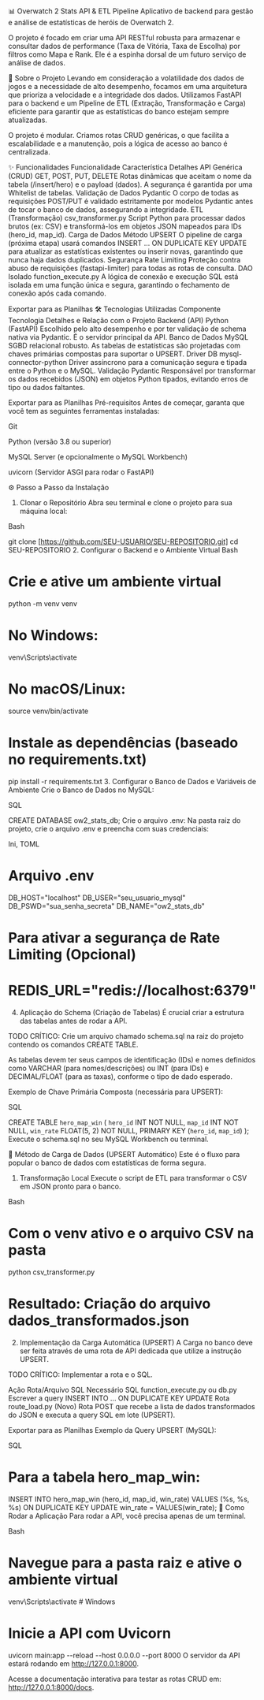 📊 Overwatch 2 Stats API & ETL Pipeline
Aplicativo de backend para gestão e análise de estatísticas de heróis de Overwatch 2.

O projeto é focado em criar uma API RESTful robusta para armazenar e consultar dados de performance (Taxa de Vitória, Taxa de Escolha) por filtros como Mapa e Rank. Ele é a espinha dorsal de um futuro serviço de análise de dados.

🚀 Sobre o Projeto
Levando em consideração a volatilidade dos dados de jogos e a necessidade de alto desempenho, focamos em uma arquitetura que prioriza a velocidade e a integridade dos dados. Utilizamos FastAPI para o backend e um Pipeline de ETL (Extração, Transformação e Carga) eficiente para garantir que as estatísticas do banco estejam sempre atualizadas.

O projeto é modular. Criamos rotas CRUD genéricas, o que facilita a escalabilidade e a manutenção, pois a lógica de acesso ao banco é centralizada.

✨ Funcionalidades
Funcionalidade	Característica	Detalhes
API Genérica (CRUD)	GET, POST, PUT, DELETE	Rotas dinâmicas que aceitam o nome da tabela (/insert/hero) e o payload (dados). A segurança é garantida por uma Whitelist de tabelas.
Validação de Dados	Pydantic	O corpo de todas as requisições POST/PUT é validado estritamente por modelos Pydantic antes de tocar o banco de dados, assegurando a integridade.
ETL (Transformação)	csv_transformer.py	Script Python para processar dados brutos (ex: CSV) e transformá-los em objetos JSON mapeados para IDs (hero_id, map_id).
Carga de Dados	Método UPSERT	O pipeline de carga (próxima etapa) usará comandos INSERT ... ON DUPLICATE KEY UPDATE para atualizar as estatísticas existentes ou inserir novas, garantindo que nunca haja dados duplicados.
Segurança	Rate Limiting	Proteção contra abuso de requisições (fastapi-limiter) para todas as rotas de consulta.
DAO Isolado	function_execute.py	A lógica de conexão e execução SQL está isolada em uma função única e segura, garantindo o fechamento de conexão após cada comando.

Exportar para as Planilhas
🛠️ Tecnologias Utilizadas
Componente	Tecnologia	Detalhes e Relação com o Projeto
Backend (API)	Python (FastAPI)	Escolhido pelo alto desempenho e por ter validação de schema nativa via Pydantic. É o servidor principal da API.
Banco de Dados	MySQL	SGBD relacional robusto. As tabelas de estatísticas são projetadas com chaves primárias compostas para suportar o UPSERT.
Driver DB	mysql-connector-python	Driver assíncrono para a comunicação segura e tipada entre o Python e o MySQL.
Validação	Pydantic	Responsável por transformar os dados recebidos (JSON) em objetos Python tipados, evitando erros de tipo ou dados faltantes.

Exportar para as Planilhas
Pré-requisitos
Antes de começar, garanta que você tem as seguintes ferramentas instaladas:

Git

Python (versão 3.8 ou superior)

MySQL Server (e opcionalmente o MySQL Workbench)

uvicorn (Servidor ASGI para rodar o FastAPI)

⚙️ Passo a Passo da Instalação
1. Clonar o Repositório
Abra seu terminal e clone o projeto para sua máquina local:

Bash

git clone [https://github.com/SEU-USUARIO/SEU-REPOSITORIO.git]
cd SEU-REPOSITORIO
2. Configurar o Backend e o Ambiente Virtual
Bash

# Crie e ative um ambiente virtual
python -m venv venv

# No Windows:
venv\Scripts\activate

# No macOS/Linux:
source venv/bin/activate

# Instale as dependências (baseado no requirements.txt)
pip install -r requirements.txt
3. Configurar o Banco de Dados e Variáveis de Ambiente
Crie o Banco de Dados no MySQL:

SQL

CREATE DATABASE ow2_stats_db;
Crie o arquivo .env: Na pasta raiz do projeto, crie o arquivo .env e preencha com suas credenciais:

Ini, TOML

# Arquivo .env
DB_HOST="localhost"
DB_USER="seu_usuario_mysql"
DB_PSWD="sua_senha_secreta"
DB_NAME="ow2_stats_db"
# Para ativar a segurança de Rate Limiting (Opcional)
# REDIS_URL="redis://localhost:6379" 
4. Aplicação do Schema (Criação de Tabelas)
É crucial criar a estrutura das tabelas antes de rodar a API.

TODO CRÍTICO: Crie um arquivo chamado schema.sql na raiz do projeto contendo os comandos CREATE TABLE.

As tabelas devem ter seus campos de identificação (IDs) e nomes definidos como VARCHAR (para nomes/descrições) ou INT (para IDs) e DECIMAL/FLOAT (para as taxas), conforme o tipo de dado esperado.

Exemplo de Chave Primária Composta (necessária para UPSERT):

SQL

CREATE TABLE `hero_map_win` (
    `hero_id` INT NOT NULL,
    `map_id` INT NOT NULL,
    `win_rate` FLOAT(5, 2) NOT NULL,
    PRIMARY KEY (`hero_id`, `map_id`)
);
Execute o schema.sql no seu MySQL Workbench ou terminal.

💾 Método de Carga de Dados (UPSERT Automático)
Este é o fluxo para popular o banco de dados com estatísticas de forma segura.

1. Transformação Local
Execute o script de ETL para transformar o CSV em JSON pronto para o banco.

Bash

# Com o venv ativo e o arquivo CSV na pasta
python csv_transformer.py
# Resultado: Criação do arquivo dados_transformados.json
2. Implementação da Carga Automática (UPSERT)
A Carga no banco deve ser feita através de uma rota de API dedicada que utilize a instrução UPSERT.

TODO CRÍTICO: Implementar a rota e o SQL.

Ação	Rota/Arquivo	SQL Necessário
SQL	function_execute.py ou db.py	Escrever a query INSERT INTO ... ON DUPLICATE KEY UPDATE
Rota	route_load.py (Novo)	Rota POST que recebe a lista de dados transformados do JSON e executa a query SQL em lote (UPSERT).

Exportar para as Planilhas
Exemplo da Query UPSERT (MySQL):

SQL

# Para a tabela hero_map_win:
INSERT INTO hero_map_win (hero_id, map_id, win_rate)
VALUES (%s, %s, %s)
ON DUPLICATE KEY UPDATE
win_rate = VALUES(win_rate);
🏃 Como Rodar a Aplicação
Para rodar a API, você precisa apenas de um terminal.

Bash

# Navegue para a pasta raiz e ative o ambiente virtual
venv\Scripts\activate  # Windows

# Inicie a API com Uvicorn
uvicorn main:app --reload --host 0.0.0.0 --port 8000
O servidor da API estará rodando em http://127.0.0.1:8000.

Acesse a documentação interativa para testar as rotas CRUD em: http://127.0.0.1:8000/docs.

